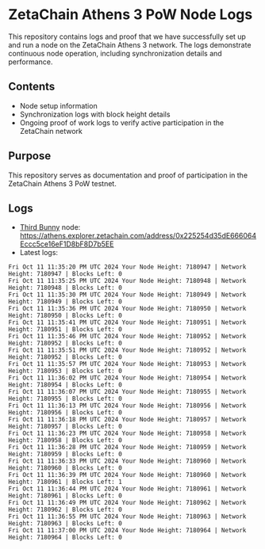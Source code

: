 # ZetaChain Athens 3 PoW Node Logs
This repository contains logs and proof that we have successfully set up and run a node on the ZetaChain Athens 3 network. The logs demonstrate continuous node operation, including synchronization details and performance.

## Contents
- Node setup information
- Synchronization logs with block height details
- Ongoing proof of work logs to verify active participation in the ZetaChain network

## Purpose
This repository serves as documentation and proof of participation in the ZetaChain Athens 3 PoW testnet.

## Logs

- [Third Bunny](https://thirdbunny.xyz/) node: https://athens.explorer.zetachain.com/address/0x225254d35dE666064Eccc5ce16eF1D8bF8D7b5EE
- Latest logs:
```
Fri Oct 11 11:35:20 PM UTC 2024 Your Node Height: 7180947 | Network Height: 7180947 | Blocks Left: 0
Fri Oct 11 11:35:25 PM UTC 2024 Your Node Height: 7180948 | Network Height: 7180948 | Blocks Left: 0
Fri Oct 11 11:35:30 PM UTC 2024 Your Node Height: 7180949 | Network Height: 7180949 | Blocks Left: 0
Fri Oct 11 11:35:36 PM UTC 2024 Your Node Height: 7180950 | Network Height: 7180950 | Blocks Left: 0
Fri Oct 11 11:35:41 PM UTC 2024 Your Node Height: 7180951 | Network Height: 7180951 | Blocks Left: 0
Fri Oct 11 11:35:46 PM UTC 2024 Your Node Height: 7180952 | Network Height: 7180952 | Blocks Left: 0
Fri Oct 11 11:35:51 PM UTC 2024 Your Node Height: 7180952 | Network Height: 7180952 | Blocks Left: 0
Fri Oct 11 11:35:57 PM UTC 2024 Your Node Height: 7180953 | Network Height: 7180953 | Blocks Left: 0
Fri Oct 11 11:36:02 PM UTC 2024 Your Node Height: 7180954 | Network Height: 7180954 | Blocks Left: 0
Fri Oct 11 11:36:07 PM UTC 2024 Your Node Height: 7180955 | Network Height: 7180955 | Blocks Left: 0
Fri Oct 11 11:36:13 PM UTC 2024 Your Node Height: 7180956 | Network Height: 7180956 | Blocks Left: 0
Fri Oct 11 11:36:18 PM UTC 2024 Your Node Height: 7180957 | Network Height: 7180957 | Blocks Left: 0
Fri Oct 11 11:36:23 PM UTC 2024 Your Node Height: 7180958 | Network Height: 7180958 | Blocks Left: 0
Fri Oct 11 11:36:28 PM UTC 2024 Your Node Height: 7180959 | Network Height: 7180959 | Blocks Left: 0
Fri Oct 11 11:36:33 PM UTC 2024 Your Node Height: 7180960 | Network Height: 7180960 | Blocks Left: 0
Fri Oct 11 11:36:39 PM UTC 2024 Your Node Height: 7180960 | Network Height: 7180961 | Blocks Left: 1
Fri Oct 11 11:36:44 PM UTC 2024 Your Node Height: 7180961 | Network Height: 7180961 | Blocks Left: 0
Fri Oct 11 11:36:49 PM UTC 2024 Your Node Height: 7180962 | Network Height: 7180962 | Blocks Left: 0
Fri Oct 11 11:36:55 PM UTC 2024 Your Node Height: 7180963 | Network Height: 7180963 | Blocks Left: 0
Fri Oct 11 11:37:00 PM UTC 2024 Your Node Height: 7180964 | Network Height: 7180964 | Blocks Left: 0
```
